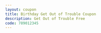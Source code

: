 ```yaml
---
layout: coupon
title: Birthday Get Out of Trouble Coupon
description: Get Out of Trouble Free
code: 789012345
---
```


